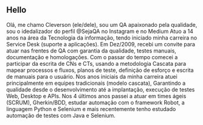 ## Hello 

Olá, me chamo Cleverson (ele/dele), sou um QA apaixonado pela qualidade, sou o idedalizador do perfil @SejaQA no Instagram e no Medium
Atuo a 14 anos na área da Tecnologia da informação, tendo iniciado minha carreira no Service Desk (suporte a aplicações).
Em Dez/2009, recebi um convite para atuar nas frentes de QA com garantia da qualidade, testes manuais, documentação e homologações. 
Com o passar do tempo comecei a participar da escrita de CNs e CTs, usando a metodologia Cascata para mapear processos e fluxos, planos de teste, definição de esforço e escrita de manuais para o usuário.
Nos anos iniciais da minha carreira atuei principalmente em equipes tradicionais (modelo cascata), Garantindo a qualidade desde o desenvolvimento até a implantação, execução de testes Web, Desktop e APIs.
Nos 4 últimos anos passei a atuar em times ágeis (SCRUM), Gherkin/BDD, estudar automação com o framework Robot, a linguagem Python e Selenium e mais recentemente tenho estudado automação de testes com Java e Selenium.
